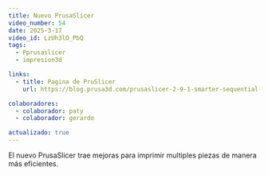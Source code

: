 ```yaml
---
title: Nuevo PrusaSlicer
video_number: 54
date: 2025-3-17
video_id: LzUh3lO_PbQ
tags:
  - Pprusaslicer
  - impresion3d

links:
  - title: Pagina de PruSlicer
    url: https://blog.prusa3d.com/prusaslicer-2-9-1-smarter-sequential-printing-stronger-multi-material-interlocking_111458/

colaboradores:
  - colaborador: paty
  - colaborador: gerardo

actualizado: true
---
```


El nuevo PrusaSlicer trae mejoras para imprimir multiples piezas de manera más eficientes.